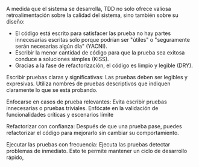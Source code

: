 A medida que el sistema se desarrolla, TDD no solo ofrece valiosa retroalimentación sobre la calidad del sistema, sino también sobre su diseño: 
+ El código está escrito para satisfacer las prueba no hay partes innecesarias escritas solo porque podrían ser "útiles" o "seguramente serán necesarias algún día" (YACNI).
+ Escribir la menor cantidad de código para que la prueba sea exitosa conduce a soluciones simples (KISS).
+ Gracias a la fase de refactorización, el código es limpio y legible (DRY).

Escribir pruebas claras y significativas: Las pruebas deben ser legibles y expresivas. Utiliza nombres de pruebas descriptivos que indiquen claramente lo que se está probando.

Enfocarse en casos de prueba relevantes: Evita escribir pruebas innecesarias o pruebas triviales.
Enfócate en la validación de funcionalidades críticas y escenarios límite 

Refactorizar con confianza: Después de que una prueba pase, puedes refactorizar el código para
mejorarlo sin cambiar su comportamiento. 

Ejecutar las pruebas con frecuencia: Ejecuta las pruebas detectar problemas de inmediato. Esto te permite mantener un ciclo de desarrollo rápido,